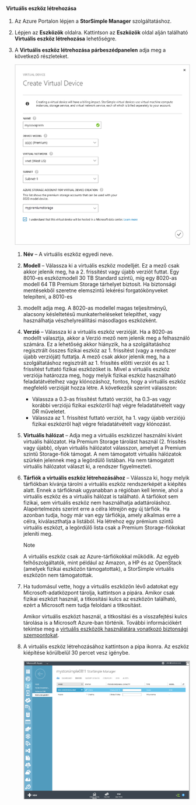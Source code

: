 #### <a name="to-create-a-virtual-device"></a>Virtuális eszköz létrehozása
1. Az Azure Portalon lépjen a **StorSimple Manager** szolgáltatáshoz.
2. Lépjen az **Eszközök** oldalra. Kattintson az **Eszközök** oldal alján található **Virtuális eszköz létrehozása** lehetőségre.
3. A **Virtuális eszköz létrehozása párbeszédpanelen** adja meg a következő részleteket.
   
     ![StorSimple virtuális eszköz létrehozása](./media/storsimple-create-virtual-device-u2/CreatePremiumsva1.png)
   
   1. **Név** – A virtuális eszköz egyedi neve.
   2. **Modell** – Válassza ki a virtuális eszköz modelljét. Ez a mező csak akkor jelenik meg, ha a 2. frissítést vagy újabb verziót futtat. Egy 8010-es eszközmodell 30 TB Standard szintű, míg egy 8020-as modell 64 TB Premium Storage tárhelyet biztosít. Ha biztonsági mentésekből szeretne elemszintű lekérési forgatókönyveket telepíteni, a 8010-es
   3.  modellt adja meg. A 8020-as modellel magas teljesítményű, alacsony késleltetésű munkaterheléseket telepíthet, vagy használhatja vészhelyreállítási másodlagos eszközként.
   4. **Verzió** – Válassza ki a virtuális eszköz verzióját. Ha a 8020-as modellt választja, akkor a Verzió mező nem jelenik meg a felhasználó számára. Ez a lehetőség akkor hiányzik, ha a szolgáltatáshoz regisztrált összes fizikai eszköz az 1. frissítést (vagy a rendszer újabb verzióját) futtatja. A mező csak akkor jelenik meg, ha a szolgáltatáshoz regisztrált az 1. frissítés előtti verziót és az 1. frissítést futtató fizikai eszközöket is. Mivel a virtuális eszköz verziója határozza meg, hogy melyik fizikai eszköz használható feladatátvételhez vagy klónozáshoz, fontos, hogy a virtuális eszköz megfelelő verzióját hozza létre. A következők szerint válasszon:
      
      * Válassza a 0.3-as frissítést futtató verziót, ha 0.3-as vagy korábbi verziójú fizikai eszközről hajt végre feladatátvételt vagy DR műveletet. 
      * Válassza az 1. frissítést futtató verziót, ha 1. vagy újabb verziójú fizikai eszközről hajt végre feladatátvételt vagy klónozást. 
   5. **Virtuális hálózat** – Adja meg a virtuális eszközzel használni kívánt virtuális hálózatot. Ha Premium Storage tárolást használ (2. frissítés vagy újabb), olyan virtuális hálózatot válasszon, amelyet a Premium szintű Storage-fiók támogat. A nem támogatott virtuális hálózatok szürkén jelennek meg a legördülő listában. Ha nem támogatott virtuális hálózatot választ ki, a rendszer figyelmezteti. 
   6. **Tárfiók a virtuális eszköz létrehozásához** – Válassza ki, hogy melyik tárfiókban kívánja tárolni a virtuális eszköz rendszerképét a kiépítés alatt. Ennek a tárfióknak ugyanabban a régióban kell lennie, ahol a virtuális eszköz és a virtuális hálózat is található. A tárfiókot sem fizikai, sem virtuális eszköz nem használhatja adattároláshoz. Alapértelmezés szerint erre a célra létrejön egy új tárfiók. Ha azonban tudja, hogy már van egy tárfiókja, amely alkalmas erre a célra, kiválaszthatja a listából. Ha létrehoz egy prémium szintű virtuális eszközt, a legördülő lista csak a Premium Storage-fiókokat jeleníti meg. 
      
      > [!NOTE]
      > A virtuális eszköz csak az Azure-tárfiókokkal működik. Az egyéb felhőszolgáltatók, mint például az Amazon, a HP és az OpenStack (amelyek fizikai eszközön támogatottak), a StorSimple virtuális eszközön nem támogatottak.
      > 
      > 
   7. Ha tudomásul vette, hogy a virtuális eszközön lévő adatokat egy Microsoft-adatközpont tárolja, kattintson a pipára. Amikor csak fizikai eszközt használ, a titkosítási kulcs az eszközön található, ezért a Microsoft nem tudja feloldani a titkosítást. 
      
       Amikor virtuális eszközt használ, a titkosítási és a visszafejtési kulcs tárolása is a Microsoft Azure-ban történik. További információkért tekintse meg a [virtuális eszközök használatára vonatkozó biztonsági szempontokat](../articles/storsimple/storsimple-security.md#storsimple-virtual-device-security).
   8. A virtuális eszköz létrehozásához kattintson a pipa ikonra. Az eszköz kiépítése körülbelül 30 percet vesz igénybe.
      
      ![StorSimple-virtuáliseszköz létrehozási fázisa](./media/storsimple-create-virtual-device-u2/StorSimple_VirtualDeviceCreating1M.png)



<!--HONumber=Nov16_HO2-->


